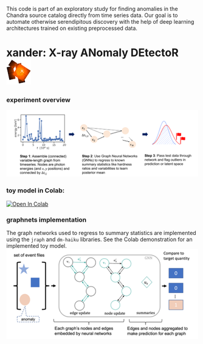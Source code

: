 This code is part of an exploratory study for finding anomalies in the Chandra source catalog directly from time series data. Our goal is to automate otherwise serendipitous discovery with the help of deep learning architectures trained on existing preprocessed data. 

# xander: X-ray ANomaly DEtectoR <img src="https://raw.githubusercontent.com/tlmakinen/xander/master/assets/images/xander-logo.png" alt="drawing" width="65"/> 

### experiment overview
<img src="https://raw.githubusercontent.com/tlmakinen/xander/master/assets/images/xander-flowchart.png" alt="drawing" width="700"/>

### toy model in Colab:
 [![Open In Colab](https://colab.research.google.com/assets/colab-badge.svg)](https://colab.research.google.com/drive/1eQF63XlHaZs0haBTgscGyy804yNn1sTt?usp=sharing)

### graphnets implementation
The graph networks used to regress to summary statistics are implemented using the `jraph` and `dm-haiku` libraries. See the Colab demonstration for an implemented toy model. 
<img src="https://raw.githubusercontent.com/tlmakinen/xander/master/assets/images/gnnregress.png" alt="drawing" width="700"/>

